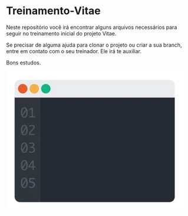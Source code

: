 # Treinamento-Vitae

Neste repositório você irá encontrar alguns arquivos necessários para seguir no treinamento inicial do projeto Vitae.

Se precisar de alguma ajuda para clonar o projeto ou criar a sua branch, entre em contato com o seu treinador. Ele irá te auxiliar.

Bons estudos.

<img src="giphy.webp">